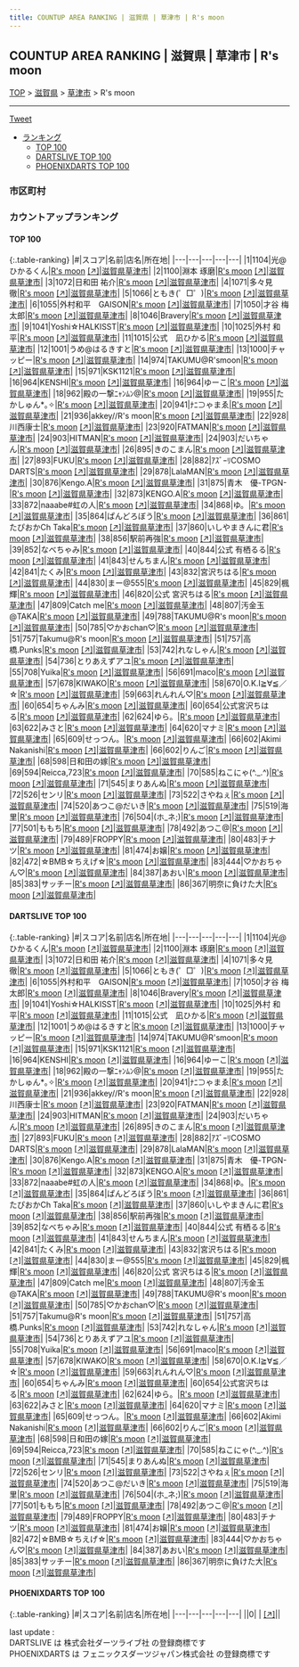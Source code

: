 ```yaml
---
title: COUNTUP AREA RANKING | 滋賀県 | 草津市 | R's moon
---
```

## COUNTUP AREA RANKING | 滋賀県 | 草津市 | R's moon

[TOP](/darts/rank/) > [滋賀県](/darts/rank/滋賀県/) > [草津市](/darts/rank/滋賀県/草津市/) > R's moon

___

<a href="https://twitter.com/share?ref_src=twsrc%5Etfw" data-text="COUNTUP AREA RANKING | 滋賀県草津市R's moon" class="twitter-share-button" data-hashtags="DARTSLIVE,PHOENIXDARTS,darts,ダーツ" data-show-count="false">Tweet</a>

* [ランキング](#カウントアップランキング)
    * [TOP 100](#top-100)
    * [DARTSLIVE TOP 100](#dartslive-top-100)
    * [PHOENIXDARTS TOP 100](#phoenixdarts-top-100)

### 市区町村

<ul>

</ul>

### カウントアップランキング

#### TOP 100



{:.table-ranking}
|#|スコア|名前|店名|所在地|
|---|---|---|---|---|
|1|1104|<span class="rank-name-dl">光@ひかるくん</span>|<a href="/darts/rank/shops/9f635fe3b3b4015afec1ae84bb28bd87.html">R's moon</a> <a href="https://search.dartslive.com/jp/shop/9f635fe3b3b4015afec1ae84bb28bd87">[↗]</a>|<a href="/darts/rank/滋賀県/草津市">滋賀県草津市</a>|
|2|1100|<span class="rank-name-dl">淵本 琢磨</span>|<a href="/darts/rank/shops/9f635fe3b3b4015afec1ae84bb28bd87.html">R's moon</a> <a href="https://search.dartslive.com/jp/shop/9f635fe3b3b4015afec1ae84bb28bd87">[↗]</a>|<a href="/darts/rank/滋賀県/草津市">滋賀県草津市</a>|
|3|1072|<span class="rank-name-dl">日和田 祐介</span>|<a href="/darts/rank/shops/9f635fe3b3b4015afec1ae84bb28bd87.html">R's moon</a> <a href="https://search.dartslive.com/jp/shop/9f635fe3b3b4015afec1ae84bb28bd87">[↗]</a>|<a href="/darts/rank/滋賀県/草津市">滋賀県草津市</a>|
|4|1071|<span class="rank-name-dl">多々見　徹</span>|<a href="/darts/rank/shops/9f635fe3b3b4015afec1ae84bb28bd87.html">R's moon</a> <a href="https://search.dartslive.com/jp/shop/9f635fe3b3b4015afec1ae84bb28bd87">[↗]</a>|<a href="/darts/rank/滋賀県/草津市">滋賀県草津市</a>|
|5|1066|<span class="rank-name-dl">ともき(゜□゜)</span>|<a href="/darts/rank/shops/9f635fe3b3b4015afec1ae84bb28bd87.html">R's moon</a> <a href="https://search.dartslive.com/jp/shop/9f635fe3b3b4015afec1ae84bb28bd87">[↗]</a>|<a href="/darts/rank/滋賀県/草津市">滋賀県草津市</a>|
|6|1055|<span class="rank-name-dl">外村和平　GAISON</span>|<a href="/darts/rank/shops/9f635fe3b3b4015afec1ae84bb28bd87.html">R's moon</a> <a href="https://search.dartslive.com/jp/shop/9f635fe3b3b4015afec1ae84bb28bd87">[↗]</a>|<a href="/darts/rank/滋賀県/草津市">滋賀県草津市</a>|
|7|1050|<span class="rank-name-dl">才谷 梅太郎</span>|<a href="/darts/rank/shops/9f635fe3b3b4015afec1ae84bb28bd87.html">R's moon</a> <a href="https://search.dartslive.com/jp/shop/9f635fe3b3b4015afec1ae84bb28bd87">[↗]</a>|<a href="/darts/rank/滋賀県/草津市">滋賀県草津市</a>|
|8|1046|<span class="rank-name-dl">Bravery</span>|<a href="/darts/rank/shops/9f635fe3b3b4015afec1ae84bb28bd87.html">R's moon</a> <a href="https://search.dartslive.com/jp/shop/9f635fe3b3b4015afec1ae84bb28bd87">[↗]</a>|<a href="/darts/rank/滋賀県/草津市">滋賀県草津市</a>|
|9|1041|<span class="rank-name-dl">Yoshi☆HALKISST</span>|<a href="/darts/rank/shops/9f635fe3b3b4015afec1ae84bb28bd87.html">R's moon</a> <a href="https://search.dartslive.com/jp/shop/9f635fe3b3b4015afec1ae84bb28bd87">[↗]</a>|<a href="/darts/rank/滋賀県/草津市">滋賀県草津市</a>|
|10|1025|<span class="rank-name-dl">外村 和平</span>|<a href="/darts/rank/shops/9f635fe3b3b4015afec1ae84bb28bd87.html">R's moon</a> <a href="https://search.dartslive.com/jp/shop/9f635fe3b3b4015afec1ae84bb28bd87">[↗]</a>|<a href="/darts/rank/滋賀県/草津市">滋賀県草津市</a>|
|11|1015|<span class="rank-name-dl">公式　凪ひかる</span>|<a href="/darts/rank/shops/9f635fe3b3b4015afec1ae84bb28bd87.html">R's moon</a> <a href="https://search.dartslive.com/jp/shop/9f635fe3b3b4015afec1ae84bb28bd87">[↗]</a>|<a href="/darts/rank/滋賀県/草津市">滋賀県草津市</a>|
|12|1001|<span class="rank-name-dl">うめ@はるきすと</span>|<a href="/darts/rank/shops/9f635fe3b3b4015afec1ae84bb28bd87.html">R's moon</a> <a href="https://search.dartslive.com/jp/shop/9f635fe3b3b4015afec1ae84bb28bd87">[↗]</a>|<a href="/darts/rank/滋賀県/草津市">滋賀県草津市</a>|
|13|1000|<span class="rank-name-dl">チャッピー</span>|<a href="/darts/rank/shops/9f635fe3b3b4015afec1ae84bb28bd87.html">R's moon</a> <a href="https://search.dartslive.com/jp/shop/9f635fe3b3b4015afec1ae84bb28bd87">[↗]</a>|<a href="/darts/rank/滋賀県/草津市">滋賀県草津市</a>|
|14|974|<span class="rank-name-dl">TAKUMU@R&#x27;smoon</span>|<a href="/darts/rank/shops/9f635fe3b3b4015afec1ae84bb28bd87.html">R's moon</a> <a href="https://search.dartslive.com/jp/shop/9f635fe3b3b4015afec1ae84bb28bd87">[↗]</a>|<a href="/darts/rank/滋賀県/草津市">滋賀県草津市</a>|
|15|971|<span class="rank-name-dl">KSK1121</span>|<a href="/darts/rank/shops/9f635fe3b3b4015afec1ae84bb28bd87.html">R's moon</a> <a href="https://search.dartslive.com/jp/shop/9f635fe3b3b4015afec1ae84bb28bd87">[↗]</a>|<a href="/darts/rank/滋賀県/草津市">滋賀県草津市</a>|
|16|964|<span class="rank-name-dl">KENSHI</span>|<a href="/darts/rank/shops/9f635fe3b3b4015afec1ae84bb28bd87.html">R's moon</a> <a href="https://search.dartslive.com/jp/shop/9f635fe3b3b4015afec1ae84bb28bd87">[↗]</a>|<a href="/darts/rank/滋賀県/草津市">滋賀県草津市</a>|
|16|964|<span class="rank-name-dl">ゆーこ</span>|<a href="/darts/rank/shops/9f635fe3b3b4015afec1ae84bb28bd87.html">R's moon</a> <a href="https://search.dartslive.com/jp/shop/9f635fe3b3b4015afec1ae84bb28bd87">[↗]</a>|<a href="/darts/rank/滋賀県/草津市">滋賀県草津市</a>|
|18|962|<span class="rank-name-dl">殿の一撃ﾆｬﾝﾑﾝ@</span>|<a href="/darts/rank/shops/9f635fe3b3b4015afec1ae84bb28bd87.html">R's moon</a> <a href="https://search.dartslive.com/jp/shop/9f635fe3b3b4015afec1ae84bb28bd87">[↗]</a>|<a href="/darts/rank/滋賀県/草津市">滋賀県草津市</a>|
|19|955|<span class="rank-name-dl">たかしゅん*｡✧</span>|<a href="/darts/rank/shops/9f635fe3b3b4015afec1ae84bb28bd87.html">R's moon</a> <a href="https://search.dartslive.com/jp/shop/9f635fe3b3b4015afec1ae84bb28bd87">[↗]</a>|<a href="/darts/rank/滋賀県/草津市">滋賀県草津市</a>|
|20|941|<span class="rank-name-dl">ﾅﾆ⊃ゃまゑ</span>|<a href="/darts/rank/shops/9f635fe3b3b4015afec1ae84bb28bd87.html">R's moon</a> <a href="https://search.dartslive.com/jp/shop/9f635fe3b3b4015afec1ae84bb28bd87">[↗]</a>|<a href="/darts/rank/滋賀県/草津市">滋賀県草津市</a>|
|21|936|<span class="rank-name-dl">akkey//R&#x27;s moon</span>|<a href="/darts/rank/shops/9f635fe3b3b4015afec1ae84bb28bd87.html">R's moon</a> <a href="https://search.dartslive.com/jp/shop/9f635fe3b3b4015afec1ae84bb28bd87">[↗]</a>|<a href="/darts/rank/滋賀県/草津市">滋賀県草津市</a>|
|22|928|<span class="rank-name-dl">川西康士</span>|<a href="/darts/rank/shops/9f635fe3b3b4015afec1ae84bb28bd87.html">R's moon</a> <a href="https://search.dartslive.com/jp/shop/9f635fe3b3b4015afec1ae84bb28bd87">[↗]</a>|<a href="/darts/rank/滋賀県/草津市">滋賀県草津市</a>|
|23|920|<span class="rank-name-dl">FATMAN</span>|<a href="/darts/rank/shops/9f635fe3b3b4015afec1ae84bb28bd87.html">R's moon</a> <a href="https://search.dartslive.com/jp/shop/9f635fe3b3b4015afec1ae84bb28bd87">[↗]</a>|<a href="/darts/rank/滋賀県/草津市">滋賀県草津市</a>|
|24|903|<span class="rank-name-dl">HITMAN</span>|<a href="/darts/rank/shops/9f635fe3b3b4015afec1ae84bb28bd87.html">R's moon</a> <a href="https://search.dartslive.com/jp/shop/9f635fe3b3b4015afec1ae84bb28bd87">[↗]</a>|<a href="/darts/rank/滋賀県/草津市">滋賀県草津市</a>|
|24|903|<span class="rank-name-dl">だいちゃん</span>|<a href="/darts/rank/shops/9f635fe3b3b4015afec1ae84bb28bd87.html">R's moon</a> <a href="https://search.dartslive.com/jp/shop/9f635fe3b3b4015afec1ae84bb28bd87">[↗]</a>|<a href="/darts/rank/滋賀県/草津市">滋賀県草津市</a>|
|26|895|<span class="rank-name-dl">きのこまん</span>|<a href="/darts/rank/shops/9f635fe3b3b4015afec1ae84bb28bd87.html">R's moon</a> <a href="https://search.dartslive.com/jp/shop/9f635fe3b3b4015afec1ae84bb28bd87">[↗]</a>|<a href="/darts/rank/滋賀県/草津市">滋賀県草津市</a>|
|27|893|<span class="rank-name-dl">FUKU</span>|<a href="/darts/rank/shops/9f635fe3b3b4015afec1ae84bb28bd87.html">R's moon</a> <a href="https://search.dartslive.com/jp/shop/9f635fe3b3b4015afec1ae84bb28bd87">[↗]</a>|<a href="/darts/rank/滋賀県/草津市">滋賀県草津市</a>|
|28|882|<span class="rank-name-dl">ｱｽﾞｰﾘCOSMO DARTS</span>|<a href="/darts/rank/shops/9f635fe3b3b4015afec1ae84bb28bd87.html">R's moon</a> <a href="https://search.dartslive.com/jp/shop/9f635fe3b3b4015afec1ae84bb28bd87">[↗]</a>|<a href="/darts/rank/滋賀県/草津市">滋賀県草津市</a>|
|29|878|<span class="rank-name-dl">LalaMAN</span>|<a href="/darts/rank/shops/9f635fe3b3b4015afec1ae84bb28bd87.html">R's moon</a> <a href="https://search.dartslive.com/jp/shop/9f635fe3b3b4015afec1ae84bb28bd87">[↗]</a>|<a href="/darts/rank/滋賀県/草津市">滋賀県草津市</a>|
|30|876|<span class="rank-name-dl">Kengo.A</span>|<a href="/darts/rank/shops/9f635fe3b3b4015afec1ae84bb28bd87.html">R's moon</a> <a href="https://search.dartslive.com/jp/shop/9f635fe3b3b4015afec1ae84bb28bd87">[↗]</a>|<a href="/darts/rank/滋賀県/草津市">滋賀県草津市</a>|
|31|875|<span class="rank-name-dl">青木　優-TPGN-</span>|<a href="/darts/rank/shops/9f635fe3b3b4015afec1ae84bb28bd87.html">R's moon</a> <a href="https://search.dartslive.com/jp/shop/9f635fe3b3b4015afec1ae84bb28bd87">[↗]</a>|<a href="/darts/rank/滋賀県/草津市">滋賀県草津市</a>|
|32|873|<span class="rank-name-dl">KENGO.A</span>|<a href="/darts/rank/shops/9f635fe3b3b4015afec1ae84bb28bd87.html">R's moon</a> <a href="https://search.dartslive.com/jp/shop/9f635fe3b3b4015afec1ae84bb28bd87">[↗]</a>|<a href="/darts/rank/滋賀県/草津市">滋賀県草津市</a>|
|33|872|<span class="rank-name-dl">naaabe#虹の人</span>|<a href="/darts/rank/shops/9f635fe3b3b4015afec1ae84bb28bd87.html">R's moon</a> <a href="https://search.dartslive.com/jp/shop/9f635fe3b3b4015afec1ae84bb28bd87">[↗]</a>|<a href="/darts/rank/滋賀県/草津市">滋賀県草津市</a>|
|34|868|<span class="rank-name-dl">ゆ。</span>|<a href="/darts/rank/shops/9f635fe3b3b4015afec1ae84bb28bd87.html">R's moon</a> <a href="https://search.dartslive.com/jp/shop/9f635fe3b3b4015afec1ae84bb28bd87">[↗]</a>|<a href="/darts/rank/滋賀県/草津市">滋賀県草津市</a>|
|35|864|<span class="rank-name-dl">ぱんどろぼう</span>|<a href="/darts/rank/shops/9f635fe3b3b4015afec1ae84bb28bd87.html">R's moon</a> <a href="https://search.dartslive.com/jp/shop/9f635fe3b3b4015afec1ae84bb28bd87">[↗]</a>|<a href="/darts/rank/滋賀県/草津市">滋賀県草津市</a>|
|36|861|<span class="rank-name-dl">たぴおかCh Taka</span>|<a href="/darts/rank/shops/9f635fe3b3b4015afec1ae84bb28bd87.html">R's moon</a> <a href="https://search.dartslive.com/jp/shop/9f635fe3b3b4015afec1ae84bb28bd87">[↗]</a>|<a href="/darts/rank/滋賀県/草津市">滋賀県草津市</a>|
|37|860|<span class="rank-name-dl">いしやまきんに君</span>|<a href="/darts/rank/shops/9f635fe3b3b4015afec1ae84bb28bd87.html">R's moon</a> <a href="https://search.dartslive.com/jp/shop/9f635fe3b3b4015afec1ae84bb28bd87">[↗]</a>|<a href="/darts/rank/滋賀県/草津市">滋賀県草津市</a>|
|38|856|<span class="rank-name-dl">駅前再強</span>|<a href="/darts/rank/shops/9f635fe3b3b4015afec1ae84bb28bd87.html">R's moon</a> <a href="https://search.dartslive.com/jp/shop/9f635fe3b3b4015afec1ae84bb28bd87">[↗]</a>|<a href="/darts/rank/滋賀県/草津市">滋賀県草津市</a>|
|39|852|<span class="rank-name-dl">なべちゃみ</span>|<a href="/darts/rank/shops/9f635fe3b3b4015afec1ae84bb28bd87.html">R's moon</a> <a href="https://search.dartslive.com/jp/shop/9f635fe3b3b4015afec1ae84bb28bd87">[↗]</a>|<a href="/darts/rank/滋賀県/草津市">滋賀県草津市</a>|
|40|844|<span class="rank-name-dl">公式 有栖るる</span>|<a href="/darts/rank/shops/9f635fe3b3b4015afec1ae84bb28bd87.html">R's moon</a> <a href="https://search.dartslive.com/jp/shop/9f635fe3b3b4015afec1ae84bb28bd87">[↗]</a>|<a href="/darts/rank/滋賀県/草津市">滋賀県草津市</a>|
|41|843|<span class="rank-name-dl">せんちまん</span>|<a href="/darts/rank/shops/9f635fe3b3b4015afec1ae84bb28bd87.html">R's moon</a> <a href="https://search.dartslive.com/jp/shop/9f635fe3b3b4015afec1ae84bb28bd87">[↗]</a>|<a href="/darts/rank/滋賀県/草津市">滋賀県草津市</a>|
|42|841|<span class="rank-name-dl">たくみ</span>|<a href="/darts/rank/shops/9f635fe3b3b4015afec1ae84bb28bd87.html">R's moon</a> <a href="https://search.dartslive.com/jp/shop/9f635fe3b3b4015afec1ae84bb28bd87">[↗]</a>|<a href="/darts/rank/滋賀県/草津市">滋賀県草津市</a>|
|43|832|<span class="rank-name-dl">宮沢ちはる</span>|<a href="/darts/rank/shops/9f635fe3b3b4015afec1ae84bb28bd87.html">R's moon</a> <a href="https://search.dartslive.com/jp/shop/9f635fe3b3b4015afec1ae84bb28bd87">[↗]</a>|<a href="/darts/rank/滋賀県/草津市">滋賀県草津市</a>|
|44|830|<span class="rank-name-dl">まー@555</span>|<a href="/darts/rank/shops/9f635fe3b3b4015afec1ae84bb28bd87.html">R's moon</a> <a href="https://search.dartslive.com/jp/shop/9f635fe3b3b4015afec1ae84bb28bd87">[↗]</a>|<a href="/darts/rank/滋賀県/草津市">滋賀県草津市</a>|
|45|829|<span class="rank-name-dl">楓輝</span>|<a href="/darts/rank/shops/9f635fe3b3b4015afec1ae84bb28bd87.html">R's moon</a> <a href="https://search.dartslive.com/jp/shop/9f635fe3b3b4015afec1ae84bb28bd87">[↗]</a>|<a href="/darts/rank/滋賀県/草津市">滋賀県草津市</a>|
|46|820|<span class="rank-name-dl">公式 宮沢ちはる</span>|<a href="/darts/rank/shops/9f635fe3b3b4015afec1ae84bb28bd87.html">R's moon</a> <a href="https://search.dartslive.com/jp/shop/9f635fe3b3b4015afec1ae84bb28bd87">[↗]</a>|<a href="/darts/rank/滋賀県/草津市">滋賀県草津市</a>|
|47|809|<span class="rank-name-dl">Catch me</span>|<a href="/darts/rank/shops/9f635fe3b3b4015afec1ae84bb28bd87.html">R's moon</a> <a href="https://search.dartslive.com/jp/shop/9f635fe3b3b4015afec1ae84bb28bd87">[↗]</a>|<a href="/darts/rank/滋賀県/草津市">滋賀県草津市</a>|
|48|807|<span class="rank-name-dl">汚金玉@TAKA</span>|<a href="/darts/rank/shops/9f635fe3b3b4015afec1ae84bb28bd87.html">R's moon</a> <a href="https://search.dartslive.com/jp/shop/9f635fe3b3b4015afec1ae84bb28bd87">[↗]</a>|<a href="/darts/rank/滋賀県/草津市">滋賀県草津市</a>|
|49|788|<span class="rank-name-dl">TAKUMU@R&#x27;s moon</span>|<a href="/darts/rank/shops/9f635fe3b3b4015afec1ae84bb28bd87.html">R's moon</a> <a href="https://search.dartslive.com/jp/shop/9f635fe3b3b4015afec1ae84bb28bd87">[↗]</a>|<a href="/darts/rank/滋賀県/草津市">滋賀県草津市</a>|
|50|785|<span class="rank-name-dl">♡かおchan♡</span>|<a href="/darts/rank/shops/9f635fe3b3b4015afec1ae84bb28bd87.html">R's moon</a> <a href="https://search.dartslive.com/jp/shop/9f635fe3b3b4015afec1ae84bb28bd87">[↗]</a>|<a href="/darts/rank/滋賀県/草津市">滋賀県草津市</a>|
|51|757|<span class="rank-name-dl">Takumu@R&#x27;s moon</span>|<a href="/darts/rank/shops/9f635fe3b3b4015afec1ae84bb28bd87.html">R's moon</a> <a href="https://search.dartslive.com/jp/shop/9f635fe3b3b4015afec1ae84bb28bd87">[↗]</a>|<a href="/darts/rank/滋賀県/草津市">滋賀県草津市</a>|
|51|757|<span class="rank-name-dl">高橋.Punks</span>|<a href="/darts/rank/shops/9f635fe3b3b4015afec1ae84bb28bd87.html">R's moon</a> <a href="https://search.dartslive.com/jp/shop/9f635fe3b3b4015afec1ae84bb28bd87">[↗]</a>|<a href="/darts/rank/滋賀県/草津市">滋賀県草津市</a>|
|53|742|<span class="rank-name-dl">れなしゃん</span>|<a href="/darts/rank/shops/9f635fe3b3b4015afec1ae84bb28bd87.html">R's moon</a> <a href="https://search.dartslive.com/jp/shop/9f635fe3b3b4015afec1ae84bb28bd87">[↗]</a>|<a href="/darts/rank/滋賀県/草津市">滋賀県草津市</a>|
|54|736|<span class="rank-name-dl">とりあえずアユ</span>|<a href="/darts/rank/shops/9f635fe3b3b4015afec1ae84bb28bd87.html">R's moon</a> <a href="https://search.dartslive.com/jp/shop/9f635fe3b3b4015afec1ae84bb28bd87">[↗]</a>|<a href="/darts/rank/滋賀県/草津市">滋賀県草津市</a>|
|55|708|<span class="rank-name-dl">Yuika</span>|<a href="/darts/rank/shops/9f635fe3b3b4015afec1ae84bb28bd87.html">R's moon</a> <a href="https://search.dartslive.com/jp/shop/9f635fe3b3b4015afec1ae84bb28bd87">[↗]</a>|<a href="/darts/rank/滋賀県/草津市">滋賀県草津市</a>|
|56|691|<span class="rank-name-dl">maco</span>|<a href="/darts/rank/shops/9f635fe3b3b4015afec1ae84bb28bd87.html">R's moon</a> <a href="https://search.dartslive.com/jp/shop/9f635fe3b3b4015afec1ae84bb28bd87">[↗]</a>|<a href="/darts/rank/滋賀県/草津市">滋賀県草津市</a>|
|57|678|<span class="rank-name-dl">KIWAKO</span>|<a href="/darts/rank/shops/9f635fe3b3b4015afec1ae84bb28bd87.html">R's moon</a> <a href="https://search.dartslive.com/jp/shop/9f635fe3b3b4015afec1ae84bb28bd87">[↗]</a>|<a href="/darts/rank/滋賀県/草津市">滋賀県草津市</a>|
|58|670|<span class="rank-name-dl">O.K.I≧∀≦／☆</span>|<a href="/darts/rank/shops/9f635fe3b3b4015afec1ae84bb28bd87.html">R's moon</a> <a href="https://search.dartslive.com/jp/shop/9f635fe3b3b4015afec1ae84bb28bd87">[↗]</a>|<a href="/darts/rank/滋賀県/草津市">滋賀県草津市</a>|
|59|663|<span class="rank-name-dl">れんれん♡</span>|<a href="/darts/rank/shops/9f635fe3b3b4015afec1ae84bb28bd87.html">R's moon</a> <a href="https://search.dartslive.com/jp/shop/9f635fe3b3b4015afec1ae84bb28bd87">[↗]</a>|<a href="/darts/rank/滋賀県/草津市">滋賀県草津市</a>|
|60|654|<span class="rank-name-dl">ちゃんみ</span>|<a href="/darts/rank/shops/9f635fe3b3b4015afec1ae84bb28bd87.html">R's moon</a> <a href="https://search.dartslive.com/jp/shop/9f635fe3b3b4015afec1ae84bb28bd87">[↗]</a>|<a href="/darts/rank/滋賀県/草津市">滋賀県草津市</a>|
|60|654|<span class="rank-name-dl">公式宮沢ちはる</span>|<a href="/darts/rank/shops/9f635fe3b3b4015afec1ae84bb28bd87.html">R's moon</a> <a href="https://search.dartslive.com/jp/shop/9f635fe3b3b4015afec1ae84bb28bd87">[↗]</a>|<a href="/darts/rank/滋賀県/草津市">滋賀県草津市</a>|
|62|624|<span class="rank-name-dl">ゆら。</span>|<a href="/darts/rank/shops/9f635fe3b3b4015afec1ae84bb28bd87.html">R's moon</a> <a href="https://search.dartslive.com/jp/shop/9f635fe3b3b4015afec1ae84bb28bd87">[↗]</a>|<a href="/darts/rank/滋賀県/草津市">滋賀県草津市</a>|
|63|622|<span class="rank-name-dl">みさと</span>|<a href="/darts/rank/shops/9f635fe3b3b4015afec1ae84bb28bd87.html">R's moon</a> <a href="https://search.dartslive.com/jp/shop/9f635fe3b3b4015afec1ae84bb28bd87">[↗]</a>|<a href="/darts/rank/滋賀県/草津市">滋賀県草津市</a>|
|64|620|<span class="rank-name-dl">マナミ</span>|<a href="/darts/rank/shops/9f635fe3b3b4015afec1ae84bb28bd87.html">R's moon</a> <a href="https://search.dartslive.com/jp/shop/9f635fe3b3b4015afec1ae84bb28bd87">[↗]</a>|<a href="/darts/rank/滋賀県/草津市">滋賀県草津市</a>|
|65|609|<span class="rank-name-dl">せっつん。</span>|<a href="/darts/rank/shops/9f635fe3b3b4015afec1ae84bb28bd87.html">R's moon</a> <a href="https://search.dartslive.com/jp/shop/9f635fe3b3b4015afec1ae84bb28bd87">[↗]</a>|<a href="/darts/rank/滋賀県/草津市">滋賀県草津市</a>|
|66|602|<span class="rank-name-dl">Akimi Nakanishi</span>|<a href="/darts/rank/shops/9f635fe3b3b4015afec1ae84bb28bd87.html">R's moon</a> <a href="https://search.dartslive.com/jp/shop/9f635fe3b3b4015afec1ae84bb28bd87">[↗]</a>|<a href="/darts/rank/滋賀県/草津市">滋賀県草津市</a>|
|66|602|<span class="rank-name-dl">りんご</span>|<a href="/darts/rank/shops/9f635fe3b3b4015afec1ae84bb28bd87.html">R's moon</a> <a href="https://search.dartslive.com/jp/shop/9f635fe3b3b4015afec1ae84bb28bd87">[↗]</a>|<a href="/darts/rank/滋賀県/草津市">滋賀県草津市</a>|
|68|598|<span class="rank-name-dl">日和田の嫁</span>|<a href="/darts/rank/shops/9f635fe3b3b4015afec1ae84bb28bd87.html">R's moon</a> <a href="https://search.dartslive.com/jp/shop/9f635fe3b3b4015afec1ae84bb28bd87">[↗]</a>|<a href="/darts/rank/滋賀県/草津市">滋賀県草津市</a>|
|69|594|<span class="rank-name-dl">Reicca,723</span>|<a href="/darts/rank/shops/9f635fe3b3b4015afec1ae84bb28bd87.html">R's moon</a> <a href="https://search.dartslive.com/jp/shop/9f635fe3b3b4015afec1ae84bb28bd87">[↗]</a>|<a href="/darts/rank/滋賀県/草津市">滋賀県草津市</a>|
|70|585|<span class="rank-name-dl">ねこにゃ(^._.^)</span>|<a href="/darts/rank/shops/9f635fe3b3b4015afec1ae84bb28bd87.html">R's moon</a> <a href="https://search.dartslive.com/jp/shop/9f635fe3b3b4015afec1ae84bb28bd87">[↗]</a>|<a href="/darts/rank/滋賀県/草津市">滋賀県草津市</a>|
|71|545|<span class="rank-name-dl">まりあんぬ</span>|<a href="/darts/rank/shops/9f635fe3b3b4015afec1ae84bb28bd87.html">R's moon</a> <a href="https://search.dartslive.com/jp/shop/9f635fe3b3b4015afec1ae84bb28bd87">[↗]</a>|<a href="/darts/rank/滋賀県/草津市">滋賀県草津市</a>|
|72|526|<span class="rank-name-dl">センリ</span>|<a href="/darts/rank/shops/9f635fe3b3b4015afec1ae84bb28bd87.html">R's moon</a> <a href="https://search.dartslive.com/jp/shop/9f635fe3b3b4015afec1ae84bb28bd87">[↗]</a>|<a href="/darts/rank/滋賀県/草津市">滋賀県草津市</a>|
|73|522|<span class="rank-name-dl">さやねぇ</span>|<a href="/darts/rank/shops/9f635fe3b3b4015afec1ae84bb28bd87.html">R's moon</a> <a href="https://search.dartslive.com/jp/shop/9f635fe3b3b4015afec1ae84bb28bd87">[↗]</a>|<a href="/darts/rank/滋賀県/草津市">滋賀県草津市</a>|
|74|520|<span class="rank-name-dl">あつこ@だいき</span>|<a href="/darts/rank/shops/9f635fe3b3b4015afec1ae84bb28bd87.html">R's moon</a> <a href="https://search.dartslive.com/jp/shop/9f635fe3b3b4015afec1ae84bb28bd87">[↗]</a>|<a href="/darts/rank/滋賀県/草津市">滋賀県草津市</a>|
|75|519|<span class="rank-name-dl">海里</span>|<a href="/darts/rank/shops/9f635fe3b3b4015afec1ae84bb28bd87.html">R's moon</a> <a href="https://search.dartslive.com/jp/shop/9f635fe3b3b4015afec1ae84bb28bd87">[↗]</a>|<a href="/darts/rank/滋賀県/草津市">滋賀県草津市</a>|
|76|504|<span class="rank-name-dl">(ホ_ネ;)</span>|<a href="/darts/rank/shops/9f635fe3b3b4015afec1ae84bb28bd87.html">R's moon</a> <a href="https://search.dartslive.com/jp/shop/9f635fe3b3b4015afec1ae84bb28bd87">[↗]</a>|<a href="/darts/rank/滋賀県/草津市">滋賀県草津市</a>|
|77|501|<span class="rank-name-dl">ももち</span>|<a href="/darts/rank/shops/9f635fe3b3b4015afec1ae84bb28bd87.html">R's moon</a> <a href="https://search.dartslive.com/jp/shop/9f635fe3b3b4015afec1ae84bb28bd87">[↗]</a>|<a href="/darts/rank/滋賀県/草津市">滋賀県草津市</a>|
|78|492|<span class="rank-name-dl">あつこ@</span>|<a href="/darts/rank/shops/9f635fe3b3b4015afec1ae84bb28bd87.html">R's moon</a> <a href="https://search.dartslive.com/jp/shop/9f635fe3b3b4015afec1ae84bb28bd87">[↗]</a>|<a href="/darts/rank/滋賀県/草津市">滋賀県草津市</a>|
|79|489|<span class="rank-name-dl">FROPPY</span>|<a href="/darts/rank/shops/9f635fe3b3b4015afec1ae84bb28bd87.html">R's moon</a> <a href="https://search.dartslive.com/jp/shop/9f635fe3b3b4015afec1ae84bb28bd87">[↗]</a>|<a href="/darts/rank/滋賀県/草津市">滋賀県草津市</a>|
|80|483|<span class="rank-name-dl">チナツ</span>|<a href="/darts/rank/shops/9f635fe3b3b4015afec1ae84bb28bd87.html">R's moon</a> <a href="https://search.dartslive.com/jp/shop/9f635fe3b3b4015afec1ae84bb28bd87">[↗]</a>|<a href="/darts/rank/滋賀県/草津市">滋賀県草津市</a>|
|81|474|<span class="rank-name-dl">お嬢</span>|<a href="/darts/rank/shops/9f635fe3b3b4015afec1ae84bb28bd87.html">R's moon</a> <a href="https://search.dartslive.com/jp/shop/9f635fe3b3b4015afec1ae84bb28bd87">[↗]</a>|<a href="/darts/rank/滋賀県/草津市">滋賀県草津市</a>|
|82|472|<span class="rank-name-dl">☆BMB☆ちえげ☆</span>|<a href="/darts/rank/shops/9f635fe3b3b4015afec1ae84bb28bd87.html">R's moon</a> <a href="https://search.dartslive.com/jp/shop/9f635fe3b3b4015afec1ae84bb28bd87">[↗]</a>|<a href="/darts/rank/滋賀県/草津市">滋賀県草津市</a>|
|83|444|<span class="rank-name-dl">♡かおちゃん♡</span>|<a href="/darts/rank/shops/9f635fe3b3b4015afec1ae84bb28bd87.html">R's moon</a> <a href="https://search.dartslive.com/jp/shop/9f635fe3b3b4015afec1ae84bb28bd87">[↗]</a>|<a href="/darts/rank/滋賀県/草津市">滋賀県草津市</a>|
|84|387|<span class="rank-name-dl">あおい</span>|<a href="/darts/rank/shops/9f635fe3b3b4015afec1ae84bb28bd87.html">R's moon</a> <a href="https://search.dartslive.com/jp/shop/9f635fe3b3b4015afec1ae84bb28bd87">[↗]</a>|<a href="/darts/rank/滋賀県/草津市">滋賀県草津市</a>|
|85|383|<span class="rank-name-dl">サッチー</span>|<a href="/darts/rank/shops/9f635fe3b3b4015afec1ae84bb28bd87.html">R's moon</a> <a href="https://search.dartslive.com/jp/shop/9f635fe3b3b4015afec1ae84bb28bd87">[↗]</a>|<a href="/darts/rank/滋賀県/草津市">滋賀県草津市</a>|
|86|367|<span class="rank-name-dl">明奈に負けた大</span>|<a href="/darts/rank/shops/9f635fe3b3b4015afec1ae84bb28bd87.html">R's moon</a> <a href="https://search.dartslive.com/jp/shop/9f635fe3b3b4015afec1ae84bb28bd87">[↗]</a>|<a href="/darts/rank/滋賀県/草津市">滋賀県草津市</a>|


#### DARTSLIVE TOP 100



{:.table-ranking}
|#|スコア|名前|店名|所在地|
|---|---|---|---|---|
|1|1104|<span class="rank-name-dl">光@ひかるくん</span>|<a href="/darts/rank/shops/9f635fe3b3b4015afec1ae84bb28bd87.html">R's moon</a> <a href="https://search.dartslive.com/jp/shop/9f635fe3b3b4015afec1ae84bb28bd87">[↗]</a>|<a href="/darts/rank/滋賀県/草津市">滋賀県草津市</a>|
|2|1100|<span class="rank-name-dl">淵本 琢磨</span>|<a href="/darts/rank/shops/9f635fe3b3b4015afec1ae84bb28bd87.html">R's moon</a> <a href="https://search.dartslive.com/jp/shop/9f635fe3b3b4015afec1ae84bb28bd87">[↗]</a>|<a href="/darts/rank/滋賀県/草津市">滋賀県草津市</a>|
|3|1072|<span class="rank-name-dl">日和田 祐介</span>|<a href="/darts/rank/shops/9f635fe3b3b4015afec1ae84bb28bd87.html">R's moon</a> <a href="https://search.dartslive.com/jp/shop/9f635fe3b3b4015afec1ae84bb28bd87">[↗]</a>|<a href="/darts/rank/滋賀県/草津市">滋賀県草津市</a>|
|4|1071|<span class="rank-name-dl">多々見　徹</span>|<a href="/darts/rank/shops/9f635fe3b3b4015afec1ae84bb28bd87.html">R's moon</a> <a href="https://search.dartslive.com/jp/shop/9f635fe3b3b4015afec1ae84bb28bd87">[↗]</a>|<a href="/darts/rank/滋賀県/草津市">滋賀県草津市</a>|
|5|1066|<span class="rank-name-dl">ともき(゜□゜)</span>|<a href="/darts/rank/shops/9f635fe3b3b4015afec1ae84bb28bd87.html">R's moon</a> <a href="https://search.dartslive.com/jp/shop/9f635fe3b3b4015afec1ae84bb28bd87">[↗]</a>|<a href="/darts/rank/滋賀県/草津市">滋賀県草津市</a>|
|6|1055|<span class="rank-name-dl">外村和平　GAISON</span>|<a href="/darts/rank/shops/9f635fe3b3b4015afec1ae84bb28bd87.html">R's moon</a> <a href="https://search.dartslive.com/jp/shop/9f635fe3b3b4015afec1ae84bb28bd87">[↗]</a>|<a href="/darts/rank/滋賀県/草津市">滋賀県草津市</a>|
|7|1050|<span class="rank-name-dl">才谷 梅太郎</span>|<a href="/darts/rank/shops/9f635fe3b3b4015afec1ae84bb28bd87.html">R's moon</a> <a href="https://search.dartslive.com/jp/shop/9f635fe3b3b4015afec1ae84bb28bd87">[↗]</a>|<a href="/darts/rank/滋賀県/草津市">滋賀県草津市</a>|
|8|1046|<span class="rank-name-dl">Bravery</span>|<a href="/darts/rank/shops/9f635fe3b3b4015afec1ae84bb28bd87.html">R's moon</a> <a href="https://search.dartslive.com/jp/shop/9f635fe3b3b4015afec1ae84bb28bd87">[↗]</a>|<a href="/darts/rank/滋賀県/草津市">滋賀県草津市</a>|
|9|1041|<span class="rank-name-dl">Yoshi☆HALKISST</span>|<a href="/darts/rank/shops/9f635fe3b3b4015afec1ae84bb28bd87.html">R's moon</a> <a href="https://search.dartslive.com/jp/shop/9f635fe3b3b4015afec1ae84bb28bd87">[↗]</a>|<a href="/darts/rank/滋賀県/草津市">滋賀県草津市</a>|
|10|1025|<span class="rank-name-dl">外村 和平</span>|<a href="/darts/rank/shops/9f635fe3b3b4015afec1ae84bb28bd87.html">R's moon</a> <a href="https://search.dartslive.com/jp/shop/9f635fe3b3b4015afec1ae84bb28bd87">[↗]</a>|<a href="/darts/rank/滋賀県/草津市">滋賀県草津市</a>|
|11|1015|<span class="rank-name-dl">公式　凪ひかる</span>|<a href="/darts/rank/shops/9f635fe3b3b4015afec1ae84bb28bd87.html">R's moon</a> <a href="https://search.dartslive.com/jp/shop/9f635fe3b3b4015afec1ae84bb28bd87">[↗]</a>|<a href="/darts/rank/滋賀県/草津市">滋賀県草津市</a>|
|12|1001|<span class="rank-name-dl">うめ@はるきすと</span>|<a href="/darts/rank/shops/9f635fe3b3b4015afec1ae84bb28bd87.html">R's moon</a> <a href="https://search.dartslive.com/jp/shop/9f635fe3b3b4015afec1ae84bb28bd87">[↗]</a>|<a href="/darts/rank/滋賀県/草津市">滋賀県草津市</a>|
|13|1000|<span class="rank-name-dl">チャッピー</span>|<a href="/darts/rank/shops/9f635fe3b3b4015afec1ae84bb28bd87.html">R's moon</a> <a href="https://search.dartslive.com/jp/shop/9f635fe3b3b4015afec1ae84bb28bd87">[↗]</a>|<a href="/darts/rank/滋賀県/草津市">滋賀県草津市</a>|
|14|974|<span class="rank-name-dl">TAKUMU@R&#x27;smoon</span>|<a href="/darts/rank/shops/9f635fe3b3b4015afec1ae84bb28bd87.html">R's moon</a> <a href="https://search.dartslive.com/jp/shop/9f635fe3b3b4015afec1ae84bb28bd87">[↗]</a>|<a href="/darts/rank/滋賀県/草津市">滋賀県草津市</a>|
|15|971|<span class="rank-name-dl">KSK1121</span>|<a href="/darts/rank/shops/9f635fe3b3b4015afec1ae84bb28bd87.html">R's moon</a> <a href="https://search.dartslive.com/jp/shop/9f635fe3b3b4015afec1ae84bb28bd87">[↗]</a>|<a href="/darts/rank/滋賀県/草津市">滋賀県草津市</a>|
|16|964|<span class="rank-name-dl">KENSHI</span>|<a href="/darts/rank/shops/9f635fe3b3b4015afec1ae84bb28bd87.html">R's moon</a> <a href="https://search.dartslive.com/jp/shop/9f635fe3b3b4015afec1ae84bb28bd87">[↗]</a>|<a href="/darts/rank/滋賀県/草津市">滋賀県草津市</a>|
|16|964|<span class="rank-name-dl">ゆーこ</span>|<a href="/darts/rank/shops/9f635fe3b3b4015afec1ae84bb28bd87.html">R's moon</a> <a href="https://search.dartslive.com/jp/shop/9f635fe3b3b4015afec1ae84bb28bd87">[↗]</a>|<a href="/darts/rank/滋賀県/草津市">滋賀県草津市</a>|
|18|962|<span class="rank-name-dl">殿の一撃ﾆｬﾝﾑﾝ@</span>|<a href="/darts/rank/shops/9f635fe3b3b4015afec1ae84bb28bd87.html">R's moon</a> <a href="https://search.dartslive.com/jp/shop/9f635fe3b3b4015afec1ae84bb28bd87">[↗]</a>|<a href="/darts/rank/滋賀県/草津市">滋賀県草津市</a>|
|19|955|<span class="rank-name-dl">たかしゅん*｡✧</span>|<a href="/darts/rank/shops/9f635fe3b3b4015afec1ae84bb28bd87.html">R's moon</a> <a href="https://search.dartslive.com/jp/shop/9f635fe3b3b4015afec1ae84bb28bd87">[↗]</a>|<a href="/darts/rank/滋賀県/草津市">滋賀県草津市</a>|
|20|941|<span class="rank-name-dl">ﾅﾆ⊃ゃまゑ</span>|<a href="/darts/rank/shops/9f635fe3b3b4015afec1ae84bb28bd87.html">R's moon</a> <a href="https://search.dartslive.com/jp/shop/9f635fe3b3b4015afec1ae84bb28bd87">[↗]</a>|<a href="/darts/rank/滋賀県/草津市">滋賀県草津市</a>|
|21|936|<span class="rank-name-dl">akkey//R&#x27;s moon</span>|<a href="/darts/rank/shops/9f635fe3b3b4015afec1ae84bb28bd87.html">R's moon</a> <a href="https://search.dartslive.com/jp/shop/9f635fe3b3b4015afec1ae84bb28bd87">[↗]</a>|<a href="/darts/rank/滋賀県/草津市">滋賀県草津市</a>|
|22|928|<span class="rank-name-dl">川西康士</span>|<a href="/darts/rank/shops/9f635fe3b3b4015afec1ae84bb28bd87.html">R's moon</a> <a href="https://search.dartslive.com/jp/shop/9f635fe3b3b4015afec1ae84bb28bd87">[↗]</a>|<a href="/darts/rank/滋賀県/草津市">滋賀県草津市</a>|
|23|920|<span class="rank-name-dl">FATMAN</span>|<a href="/darts/rank/shops/9f635fe3b3b4015afec1ae84bb28bd87.html">R's moon</a> <a href="https://search.dartslive.com/jp/shop/9f635fe3b3b4015afec1ae84bb28bd87">[↗]</a>|<a href="/darts/rank/滋賀県/草津市">滋賀県草津市</a>|
|24|903|<span class="rank-name-dl">HITMAN</span>|<a href="/darts/rank/shops/9f635fe3b3b4015afec1ae84bb28bd87.html">R's moon</a> <a href="https://search.dartslive.com/jp/shop/9f635fe3b3b4015afec1ae84bb28bd87">[↗]</a>|<a href="/darts/rank/滋賀県/草津市">滋賀県草津市</a>|
|24|903|<span class="rank-name-dl">だいちゃん</span>|<a href="/darts/rank/shops/9f635fe3b3b4015afec1ae84bb28bd87.html">R's moon</a> <a href="https://search.dartslive.com/jp/shop/9f635fe3b3b4015afec1ae84bb28bd87">[↗]</a>|<a href="/darts/rank/滋賀県/草津市">滋賀県草津市</a>|
|26|895|<span class="rank-name-dl">きのこまん</span>|<a href="/darts/rank/shops/9f635fe3b3b4015afec1ae84bb28bd87.html">R's moon</a> <a href="https://search.dartslive.com/jp/shop/9f635fe3b3b4015afec1ae84bb28bd87">[↗]</a>|<a href="/darts/rank/滋賀県/草津市">滋賀県草津市</a>|
|27|893|<span class="rank-name-dl">FUKU</span>|<a href="/darts/rank/shops/9f635fe3b3b4015afec1ae84bb28bd87.html">R's moon</a> <a href="https://search.dartslive.com/jp/shop/9f635fe3b3b4015afec1ae84bb28bd87">[↗]</a>|<a href="/darts/rank/滋賀県/草津市">滋賀県草津市</a>|
|28|882|<span class="rank-name-dl">ｱｽﾞｰﾘCOSMO DARTS</span>|<a href="/darts/rank/shops/9f635fe3b3b4015afec1ae84bb28bd87.html">R's moon</a> <a href="https://search.dartslive.com/jp/shop/9f635fe3b3b4015afec1ae84bb28bd87">[↗]</a>|<a href="/darts/rank/滋賀県/草津市">滋賀県草津市</a>|
|29|878|<span class="rank-name-dl">LalaMAN</span>|<a href="/darts/rank/shops/9f635fe3b3b4015afec1ae84bb28bd87.html">R's moon</a> <a href="https://search.dartslive.com/jp/shop/9f635fe3b3b4015afec1ae84bb28bd87">[↗]</a>|<a href="/darts/rank/滋賀県/草津市">滋賀県草津市</a>|
|30|876|<span class="rank-name-dl">Kengo.A</span>|<a href="/darts/rank/shops/9f635fe3b3b4015afec1ae84bb28bd87.html">R's moon</a> <a href="https://search.dartslive.com/jp/shop/9f635fe3b3b4015afec1ae84bb28bd87">[↗]</a>|<a href="/darts/rank/滋賀県/草津市">滋賀県草津市</a>|
|31|875|<span class="rank-name-dl">青木　優-TPGN-</span>|<a href="/darts/rank/shops/9f635fe3b3b4015afec1ae84bb28bd87.html">R's moon</a> <a href="https://search.dartslive.com/jp/shop/9f635fe3b3b4015afec1ae84bb28bd87">[↗]</a>|<a href="/darts/rank/滋賀県/草津市">滋賀県草津市</a>|
|32|873|<span class="rank-name-dl">KENGO.A</span>|<a href="/darts/rank/shops/9f635fe3b3b4015afec1ae84bb28bd87.html">R's moon</a> <a href="https://search.dartslive.com/jp/shop/9f635fe3b3b4015afec1ae84bb28bd87">[↗]</a>|<a href="/darts/rank/滋賀県/草津市">滋賀県草津市</a>|
|33|872|<span class="rank-name-dl">naaabe#虹の人</span>|<a href="/darts/rank/shops/9f635fe3b3b4015afec1ae84bb28bd87.html">R's moon</a> <a href="https://search.dartslive.com/jp/shop/9f635fe3b3b4015afec1ae84bb28bd87">[↗]</a>|<a href="/darts/rank/滋賀県/草津市">滋賀県草津市</a>|
|34|868|<span class="rank-name-dl">ゆ。</span>|<a href="/darts/rank/shops/9f635fe3b3b4015afec1ae84bb28bd87.html">R's moon</a> <a href="https://search.dartslive.com/jp/shop/9f635fe3b3b4015afec1ae84bb28bd87">[↗]</a>|<a href="/darts/rank/滋賀県/草津市">滋賀県草津市</a>|
|35|864|<span class="rank-name-dl">ぱんどろぼう</span>|<a href="/darts/rank/shops/9f635fe3b3b4015afec1ae84bb28bd87.html">R's moon</a> <a href="https://search.dartslive.com/jp/shop/9f635fe3b3b4015afec1ae84bb28bd87">[↗]</a>|<a href="/darts/rank/滋賀県/草津市">滋賀県草津市</a>|
|36|861|<span class="rank-name-dl">たぴおかCh Taka</span>|<a href="/darts/rank/shops/9f635fe3b3b4015afec1ae84bb28bd87.html">R's moon</a> <a href="https://search.dartslive.com/jp/shop/9f635fe3b3b4015afec1ae84bb28bd87">[↗]</a>|<a href="/darts/rank/滋賀県/草津市">滋賀県草津市</a>|
|37|860|<span class="rank-name-dl">いしやまきんに君</span>|<a href="/darts/rank/shops/9f635fe3b3b4015afec1ae84bb28bd87.html">R's moon</a> <a href="https://search.dartslive.com/jp/shop/9f635fe3b3b4015afec1ae84bb28bd87">[↗]</a>|<a href="/darts/rank/滋賀県/草津市">滋賀県草津市</a>|
|38|856|<span class="rank-name-dl">駅前再強</span>|<a href="/darts/rank/shops/9f635fe3b3b4015afec1ae84bb28bd87.html">R's moon</a> <a href="https://search.dartslive.com/jp/shop/9f635fe3b3b4015afec1ae84bb28bd87">[↗]</a>|<a href="/darts/rank/滋賀県/草津市">滋賀県草津市</a>|
|39|852|<span class="rank-name-dl">なべちゃみ</span>|<a href="/darts/rank/shops/9f635fe3b3b4015afec1ae84bb28bd87.html">R's moon</a> <a href="https://search.dartslive.com/jp/shop/9f635fe3b3b4015afec1ae84bb28bd87">[↗]</a>|<a href="/darts/rank/滋賀県/草津市">滋賀県草津市</a>|
|40|844|<span class="rank-name-dl">公式 有栖るる</span>|<a href="/darts/rank/shops/9f635fe3b3b4015afec1ae84bb28bd87.html">R's moon</a> <a href="https://search.dartslive.com/jp/shop/9f635fe3b3b4015afec1ae84bb28bd87">[↗]</a>|<a href="/darts/rank/滋賀県/草津市">滋賀県草津市</a>|
|41|843|<span class="rank-name-dl">せんちまん</span>|<a href="/darts/rank/shops/9f635fe3b3b4015afec1ae84bb28bd87.html">R's moon</a> <a href="https://search.dartslive.com/jp/shop/9f635fe3b3b4015afec1ae84bb28bd87">[↗]</a>|<a href="/darts/rank/滋賀県/草津市">滋賀県草津市</a>|
|42|841|<span class="rank-name-dl">たくみ</span>|<a href="/darts/rank/shops/9f635fe3b3b4015afec1ae84bb28bd87.html">R's moon</a> <a href="https://search.dartslive.com/jp/shop/9f635fe3b3b4015afec1ae84bb28bd87">[↗]</a>|<a href="/darts/rank/滋賀県/草津市">滋賀県草津市</a>|
|43|832|<span class="rank-name-dl">宮沢ちはる</span>|<a href="/darts/rank/shops/9f635fe3b3b4015afec1ae84bb28bd87.html">R's moon</a> <a href="https://search.dartslive.com/jp/shop/9f635fe3b3b4015afec1ae84bb28bd87">[↗]</a>|<a href="/darts/rank/滋賀県/草津市">滋賀県草津市</a>|
|44|830|<span class="rank-name-dl">まー@555</span>|<a href="/darts/rank/shops/9f635fe3b3b4015afec1ae84bb28bd87.html">R's moon</a> <a href="https://search.dartslive.com/jp/shop/9f635fe3b3b4015afec1ae84bb28bd87">[↗]</a>|<a href="/darts/rank/滋賀県/草津市">滋賀県草津市</a>|
|45|829|<span class="rank-name-dl">楓輝</span>|<a href="/darts/rank/shops/9f635fe3b3b4015afec1ae84bb28bd87.html">R's moon</a> <a href="https://search.dartslive.com/jp/shop/9f635fe3b3b4015afec1ae84bb28bd87">[↗]</a>|<a href="/darts/rank/滋賀県/草津市">滋賀県草津市</a>|
|46|820|<span class="rank-name-dl">公式 宮沢ちはる</span>|<a href="/darts/rank/shops/9f635fe3b3b4015afec1ae84bb28bd87.html">R's moon</a> <a href="https://search.dartslive.com/jp/shop/9f635fe3b3b4015afec1ae84bb28bd87">[↗]</a>|<a href="/darts/rank/滋賀県/草津市">滋賀県草津市</a>|
|47|809|<span class="rank-name-dl">Catch me</span>|<a href="/darts/rank/shops/9f635fe3b3b4015afec1ae84bb28bd87.html">R's moon</a> <a href="https://search.dartslive.com/jp/shop/9f635fe3b3b4015afec1ae84bb28bd87">[↗]</a>|<a href="/darts/rank/滋賀県/草津市">滋賀県草津市</a>|
|48|807|<span class="rank-name-dl">汚金玉@TAKA</span>|<a href="/darts/rank/shops/9f635fe3b3b4015afec1ae84bb28bd87.html">R's moon</a> <a href="https://search.dartslive.com/jp/shop/9f635fe3b3b4015afec1ae84bb28bd87">[↗]</a>|<a href="/darts/rank/滋賀県/草津市">滋賀県草津市</a>|
|49|788|<span class="rank-name-dl">TAKUMU@R&#x27;s moon</span>|<a href="/darts/rank/shops/9f635fe3b3b4015afec1ae84bb28bd87.html">R's moon</a> <a href="https://search.dartslive.com/jp/shop/9f635fe3b3b4015afec1ae84bb28bd87">[↗]</a>|<a href="/darts/rank/滋賀県/草津市">滋賀県草津市</a>|
|50|785|<span class="rank-name-dl">♡かおchan♡</span>|<a href="/darts/rank/shops/9f635fe3b3b4015afec1ae84bb28bd87.html">R's moon</a> <a href="https://search.dartslive.com/jp/shop/9f635fe3b3b4015afec1ae84bb28bd87">[↗]</a>|<a href="/darts/rank/滋賀県/草津市">滋賀県草津市</a>|
|51|757|<span class="rank-name-dl">Takumu@R&#x27;s moon</span>|<a href="/darts/rank/shops/9f635fe3b3b4015afec1ae84bb28bd87.html">R's moon</a> <a href="https://search.dartslive.com/jp/shop/9f635fe3b3b4015afec1ae84bb28bd87">[↗]</a>|<a href="/darts/rank/滋賀県/草津市">滋賀県草津市</a>|
|51|757|<span class="rank-name-dl">高橋.Punks</span>|<a href="/darts/rank/shops/9f635fe3b3b4015afec1ae84bb28bd87.html">R's moon</a> <a href="https://search.dartslive.com/jp/shop/9f635fe3b3b4015afec1ae84bb28bd87">[↗]</a>|<a href="/darts/rank/滋賀県/草津市">滋賀県草津市</a>|
|53|742|<span class="rank-name-dl">れなしゃん</span>|<a href="/darts/rank/shops/9f635fe3b3b4015afec1ae84bb28bd87.html">R's moon</a> <a href="https://search.dartslive.com/jp/shop/9f635fe3b3b4015afec1ae84bb28bd87">[↗]</a>|<a href="/darts/rank/滋賀県/草津市">滋賀県草津市</a>|
|54|736|<span class="rank-name-dl">とりあえずアユ</span>|<a href="/darts/rank/shops/9f635fe3b3b4015afec1ae84bb28bd87.html">R's moon</a> <a href="https://search.dartslive.com/jp/shop/9f635fe3b3b4015afec1ae84bb28bd87">[↗]</a>|<a href="/darts/rank/滋賀県/草津市">滋賀県草津市</a>|
|55|708|<span class="rank-name-dl">Yuika</span>|<a href="/darts/rank/shops/9f635fe3b3b4015afec1ae84bb28bd87.html">R's moon</a> <a href="https://search.dartslive.com/jp/shop/9f635fe3b3b4015afec1ae84bb28bd87">[↗]</a>|<a href="/darts/rank/滋賀県/草津市">滋賀県草津市</a>|
|56|691|<span class="rank-name-dl">maco</span>|<a href="/darts/rank/shops/9f635fe3b3b4015afec1ae84bb28bd87.html">R's moon</a> <a href="https://search.dartslive.com/jp/shop/9f635fe3b3b4015afec1ae84bb28bd87">[↗]</a>|<a href="/darts/rank/滋賀県/草津市">滋賀県草津市</a>|
|57|678|<span class="rank-name-dl">KIWAKO</span>|<a href="/darts/rank/shops/9f635fe3b3b4015afec1ae84bb28bd87.html">R's moon</a> <a href="https://search.dartslive.com/jp/shop/9f635fe3b3b4015afec1ae84bb28bd87">[↗]</a>|<a href="/darts/rank/滋賀県/草津市">滋賀県草津市</a>|
|58|670|<span class="rank-name-dl">O.K.I≧∀≦／☆</span>|<a href="/darts/rank/shops/9f635fe3b3b4015afec1ae84bb28bd87.html">R's moon</a> <a href="https://search.dartslive.com/jp/shop/9f635fe3b3b4015afec1ae84bb28bd87">[↗]</a>|<a href="/darts/rank/滋賀県/草津市">滋賀県草津市</a>|
|59|663|<span class="rank-name-dl">れんれん♡</span>|<a href="/darts/rank/shops/9f635fe3b3b4015afec1ae84bb28bd87.html">R's moon</a> <a href="https://search.dartslive.com/jp/shop/9f635fe3b3b4015afec1ae84bb28bd87">[↗]</a>|<a href="/darts/rank/滋賀県/草津市">滋賀県草津市</a>|
|60|654|<span class="rank-name-dl">ちゃんみ</span>|<a href="/darts/rank/shops/9f635fe3b3b4015afec1ae84bb28bd87.html">R's moon</a> <a href="https://search.dartslive.com/jp/shop/9f635fe3b3b4015afec1ae84bb28bd87">[↗]</a>|<a href="/darts/rank/滋賀県/草津市">滋賀県草津市</a>|
|60|654|<span class="rank-name-dl">公式宮沢ちはる</span>|<a href="/darts/rank/shops/9f635fe3b3b4015afec1ae84bb28bd87.html">R's moon</a> <a href="https://search.dartslive.com/jp/shop/9f635fe3b3b4015afec1ae84bb28bd87">[↗]</a>|<a href="/darts/rank/滋賀県/草津市">滋賀県草津市</a>|
|62|624|<span class="rank-name-dl">ゆら。</span>|<a href="/darts/rank/shops/9f635fe3b3b4015afec1ae84bb28bd87.html">R's moon</a> <a href="https://search.dartslive.com/jp/shop/9f635fe3b3b4015afec1ae84bb28bd87">[↗]</a>|<a href="/darts/rank/滋賀県/草津市">滋賀県草津市</a>|
|63|622|<span class="rank-name-dl">みさと</span>|<a href="/darts/rank/shops/9f635fe3b3b4015afec1ae84bb28bd87.html">R's moon</a> <a href="https://search.dartslive.com/jp/shop/9f635fe3b3b4015afec1ae84bb28bd87">[↗]</a>|<a href="/darts/rank/滋賀県/草津市">滋賀県草津市</a>|
|64|620|<span class="rank-name-dl">マナミ</span>|<a href="/darts/rank/shops/9f635fe3b3b4015afec1ae84bb28bd87.html">R's moon</a> <a href="https://search.dartslive.com/jp/shop/9f635fe3b3b4015afec1ae84bb28bd87">[↗]</a>|<a href="/darts/rank/滋賀県/草津市">滋賀県草津市</a>|
|65|609|<span class="rank-name-dl">せっつん。</span>|<a href="/darts/rank/shops/9f635fe3b3b4015afec1ae84bb28bd87.html">R's moon</a> <a href="https://search.dartslive.com/jp/shop/9f635fe3b3b4015afec1ae84bb28bd87">[↗]</a>|<a href="/darts/rank/滋賀県/草津市">滋賀県草津市</a>|
|66|602|<span class="rank-name-dl">Akimi Nakanishi</span>|<a href="/darts/rank/shops/9f635fe3b3b4015afec1ae84bb28bd87.html">R's moon</a> <a href="https://search.dartslive.com/jp/shop/9f635fe3b3b4015afec1ae84bb28bd87">[↗]</a>|<a href="/darts/rank/滋賀県/草津市">滋賀県草津市</a>|
|66|602|<span class="rank-name-dl">りんご</span>|<a href="/darts/rank/shops/9f635fe3b3b4015afec1ae84bb28bd87.html">R's moon</a> <a href="https://search.dartslive.com/jp/shop/9f635fe3b3b4015afec1ae84bb28bd87">[↗]</a>|<a href="/darts/rank/滋賀県/草津市">滋賀県草津市</a>|
|68|598|<span class="rank-name-dl">日和田の嫁</span>|<a href="/darts/rank/shops/9f635fe3b3b4015afec1ae84bb28bd87.html">R's moon</a> <a href="https://search.dartslive.com/jp/shop/9f635fe3b3b4015afec1ae84bb28bd87">[↗]</a>|<a href="/darts/rank/滋賀県/草津市">滋賀県草津市</a>|
|69|594|<span class="rank-name-dl">Reicca,723</span>|<a href="/darts/rank/shops/9f635fe3b3b4015afec1ae84bb28bd87.html">R's moon</a> <a href="https://search.dartslive.com/jp/shop/9f635fe3b3b4015afec1ae84bb28bd87">[↗]</a>|<a href="/darts/rank/滋賀県/草津市">滋賀県草津市</a>|
|70|585|<span class="rank-name-dl">ねこにゃ(^._.^)</span>|<a href="/darts/rank/shops/9f635fe3b3b4015afec1ae84bb28bd87.html">R's moon</a> <a href="https://search.dartslive.com/jp/shop/9f635fe3b3b4015afec1ae84bb28bd87">[↗]</a>|<a href="/darts/rank/滋賀県/草津市">滋賀県草津市</a>|
|71|545|<span class="rank-name-dl">まりあんぬ</span>|<a href="/darts/rank/shops/9f635fe3b3b4015afec1ae84bb28bd87.html">R's moon</a> <a href="https://search.dartslive.com/jp/shop/9f635fe3b3b4015afec1ae84bb28bd87">[↗]</a>|<a href="/darts/rank/滋賀県/草津市">滋賀県草津市</a>|
|72|526|<span class="rank-name-dl">センリ</span>|<a href="/darts/rank/shops/9f635fe3b3b4015afec1ae84bb28bd87.html">R's moon</a> <a href="https://search.dartslive.com/jp/shop/9f635fe3b3b4015afec1ae84bb28bd87">[↗]</a>|<a href="/darts/rank/滋賀県/草津市">滋賀県草津市</a>|
|73|522|<span class="rank-name-dl">さやねぇ</span>|<a href="/darts/rank/shops/9f635fe3b3b4015afec1ae84bb28bd87.html">R's moon</a> <a href="https://search.dartslive.com/jp/shop/9f635fe3b3b4015afec1ae84bb28bd87">[↗]</a>|<a href="/darts/rank/滋賀県/草津市">滋賀県草津市</a>|
|74|520|<span class="rank-name-dl">あつこ@だいき</span>|<a href="/darts/rank/shops/9f635fe3b3b4015afec1ae84bb28bd87.html">R's moon</a> <a href="https://search.dartslive.com/jp/shop/9f635fe3b3b4015afec1ae84bb28bd87">[↗]</a>|<a href="/darts/rank/滋賀県/草津市">滋賀県草津市</a>|
|75|519|<span class="rank-name-dl">海里</span>|<a href="/darts/rank/shops/9f635fe3b3b4015afec1ae84bb28bd87.html">R's moon</a> <a href="https://search.dartslive.com/jp/shop/9f635fe3b3b4015afec1ae84bb28bd87">[↗]</a>|<a href="/darts/rank/滋賀県/草津市">滋賀県草津市</a>|
|76|504|<span class="rank-name-dl">(ホ_ネ;)</span>|<a href="/darts/rank/shops/9f635fe3b3b4015afec1ae84bb28bd87.html">R's moon</a> <a href="https://search.dartslive.com/jp/shop/9f635fe3b3b4015afec1ae84bb28bd87">[↗]</a>|<a href="/darts/rank/滋賀県/草津市">滋賀県草津市</a>|
|77|501|<span class="rank-name-dl">ももち</span>|<a href="/darts/rank/shops/9f635fe3b3b4015afec1ae84bb28bd87.html">R's moon</a> <a href="https://search.dartslive.com/jp/shop/9f635fe3b3b4015afec1ae84bb28bd87">[↗]</a>|<a href="/darts/rank/滋賀県/草津市">滋賀県草津市</a>|
|78|492|<span class="rank-name-dl">あつこ@</span>|<a href="/darts/rank/shops/9f635fe3b3b4015afec1ae84bb28bd87.html">R's moon</a> <a href="https://search.dartslive.com/jp/shop/9f635fe3b3b4015afec1ae84bb28bd87">[↗]</a>|<a href="/darts/rank/滋賀県/草津市">滋賀県草津市</a>|
|79|489|<span class="rank-name-dl">FROPPY</span>|<a href="/darts/rank/shops/9f635fe3b3b4015afec1ae84bb28bd87.html">R's moon</a> <a href="https://search.dartslive.com/jp/shop/9f635fe3b3b4015afec1ae84bb28bd87">[↗]</a>|<a href="/darts/rank/滋賀県/草津市">滋賀県草津市</a>|
|80|483|<span class="rank-name-dl">チナツ</span>|<a href="/darts/rank/shops/9f635fe3b3b4015afec1ae84bb28bd87.html">R's moon</a> <a href="https://search.dartslive.com/jp/shop/9f635fe3b3b4015afec1ae84bb28bd87">[↗]</a>|<a href="/darts/rank/滋賀県/草津市">滋賀県草津市</a>|
|81|474|<span class="rank-name-dl">お嬢</span>|<a href="/darts/rank/shops/9f635fe3b3b4015afec1ae84bb28bd87.html">R's moon</a> <a href="https://search.dartslive.com/jp/shop/9f635fe3b3b4015afec1ae84bb28bd87">[↗]</a>|<a href="/darts/rank/滋賀県/草津市">滋賀県草津市</a>|
|82|472|<span class="rank-name-dl">☆BMB☆ちえげ☆</span>|<a href="/darts/rank/shops/9f635fe3b3b4015afec1ae84bb28bd87.html">R's moon</a> <a href="https://search.dartslive.com/jp/shop/9f635fe3b3b4015afec1ae84bb28bd87">[↗]</a>|<a href="/darts/rank/滋賀県/草津市">滋賀県草津市</a>|
|83|444|<span class="rank-name-dl">♡かおちゃん♡</span>|<a href="/darts/rank/shops/9f635fe3b3b4015afec1ae84bb28bd87.html">R's moon</a> <a href="https://search.dartslive.com/jp/shop/9f635fe3b3b4015afec1ae84bb28bd87">[↗]</a>|<a href="/darts/rank/滋賀県/草津市">滋賀県草津市</a>|
|84|387|<span class="rank-name-dl">あおい</span>|<a href="/darts/rank/shops/9f635fe3b3b4015afec1ae84bb28bd87.html">R's moon</a> <a href="https://search.dartslive.com/jp/shop/9f635fe3b3b4015afec1ae84bb28bd87">[↗]</a>|<a href="/darts/rank/滋賀県/草津市">滋賀県草津市</a>|
|85|383|<span class="rank-name-dl">サッチー</span>|<a href="/darts/rank/shops/9f635fe3b3b4015afec1ae84bb28bd87.html">R's moon</a> <a href="https://search.dartslive.com/jp/shop/9f635fe3b3b4015afec1ae84bb28bd87">[↗]</a>|<a href="/darts/rank/滋賀県/草津市">滋賀県草津市</a>|
|86|367|<span class="rank-name-dl">明奈に負けた大</span>|<a href="/darts/rank/shops/9f635fe3b3b4015afec1ae84bb28bd87.html">R's moon</a> <a href="https://search.dartslive.com/jp/shop/9f635fe3b3b4015afec1ae84bb28bd87">[↗]</a>|<a href="/darts/rank/滋賀県/草津市">滋賀県草津市</a>|


#### PHOENIXDARTS TOP 100



{:.table-ranking}
|#|スコア|名前|店名|所在地|
|---|---|---|---|---|
||0|<span class="rank-name-dl"> </span>|<a href="/darts/rank/shops/.html"></a> <a href="">[↗]</a>|<a href="/darts/rank//"></a>|


<div class="footer border-top border-gray-light mt-5 pt-3 text-right text-gray">
    last update : <span style="font-weight: italic" id="foot_last_modified"></span><br />
    DARTSLIVE は 株式会社ダーツライブ社 の登録商標です<br />
    PHOENIXDARTS は フェニックスダーツジャパン株式会社 の登録商標です<br />
</div>

<script src="https://cdnjs.cloudflare.com/ajax/libs/jquery.tablesorter/2.31.3/js/jquery.tablesorter.min.js" integrity="sha512-qzgd5cYSZcosqpzpn7zF2ZId8f/8CHmFKZ8j7mU4OUXTNRd5g+ZHBPsgKEwoqxCtdQvExE5LprwwPAgoicguNg==" crossorigin="anonymous" referrerpolicy="no-referrer"></script>
<link rel="stylesheet" href="https://cdnjs.cloudflare.com/ajax/libs/jquery.tablesorter/2.31.3/css/theme.default.min.css" integrity="sha512-wghhOJkjQX0Lh3NSWvNKeZ0ZpNn+SPVXX1Qyc9OCaogADktxrBiBdKGDoqVUOyhStvMBmJQ8ZdMHiR3wuEq8+w==" crossorigin="anonymous" referrerpolicy="no-referrer" />
<script>
$(function() {
    $(".table-ranking").tablesorter({sortList:[[0, 0]]});
    $("#foot_last_modified").text(formatDate(new Date(document.lastModified), 'yyyy-MM-dd HH:mm:ss'));
});
</script>

<script async src="https://platform.twitter.com/widgets.js" charset="utf-8"></script>